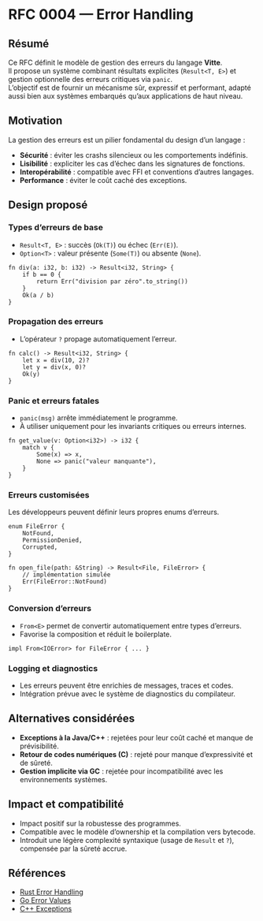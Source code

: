 # RFC 0004 — Error Handling

## Résumé
Ce RFC définit le modèle de gestion des erreurs du langage **Vitte**.  
Il propose un système combinant résultats explicites (`Result<T, E>`) et gestion optionnelle des erreurs critiques via `panic`.  
L’objectif est de fournir un mécanisme sûr, expressif et performant, adapté aussi bien aux systèmes embarqués qu’aux applications de haut niveau.

## Motivation
La gestion des erreurs est un pilier fondamental du design d’un langage :  
- **Sécurité** : éviter les crashs silencieux ou les comportements indéfinis.  
- **Lisibilité** : expliciter les cas d’échec dans les signatures de fonctions.  
- **Interopérabilité** : compatible avec FFI et conventions d’autres langages.  
- **Performance** : éviter le coût caché des exceptions.  

## Design proposé

### Types d’erreurs de base
- `Result<T, E>` : succès (`Ok(T)`) ou échec (`Err(E)`).  
- `Option<T>` : valeur présente (`Some(T)`) ou absente (`None`).  

```vitte
fn div(a: i32, b: i32) -> Result<i32, String> {
    if b == 0 {
        return Err("division par zéro".to_string())
    }
    Ok(a / b)
}
```

### Propagation des erreurs
- L’opérateur `?` propage automatiquement l’erreur.  

```vitte
fn calc() -> Result<i32, String> {
    let x = div(10, 2)?
    let y = div(x, 0)?
    Ok(y)
}
```

### Panic et erreurs fatales
- `panic(msg)` arrête immédiatement le programme.  
- À utiliser uniquement pour les invariants critiques ou erreurs internes.  

```vitte
fn get_value(v: Option<i32>) -> i32 {
    match v {
        Some(x) => x,
        None => panic("valeur manquante"),
    }
}
```

### Erreurs customisées
Les développeurs peuvent définir leurs propres enums d’erreurs.  

```vitte
enum FileError {
    NotFound,
    PermissionDenied,
    Corrupted,
}

fn open_file(path: &String) -> Result<File, FileError> {
    // implémentation simulée
    Err(FileError::NotFound)
}
```

### Conversion d’erreurs
- `From<E>` permet de convertir automatiquement entre types d’erreurs.  
- Favorise la composition et réduit le boilerplate.  

```vitte
impl From<IOError> for FileError { ... }
```

### Logging et diagnostics
- Les erreurs peuvent être enrichies de messages, traces et codes.  
- Intégration prévue avec le système de diagnostics du compilateur.  

## Alternatives considérées
- **Exceptions à la Java/C++** : rejetées pour leur coût caché et manque de prévisibilité.  
- **Retour de codes numériques (C)** : rejeté pour manque d’expressivité et de sûreté.  
- **Gestion implicite via GC** : rejetée pour incompatibilité avec les environnements systèmes.  

## Impact et compatibilité
- Impact positif sur la robustesse des programmes.  
- Compatible avec le modèle d’ownership et la compilation vers bytecode.  
- Introduit une légère complexité syntaxique (usage de `Result` et `?`), compensée par la sûreté accrue.  

## Références
- [Rust Error Handling](https://doc.rust-lang.org/book/ch09-00-error-handling.html)  
- [Go Error Values](https://go.dev/blog/error-handling-and-go)  
- [C++ Exceptions](https://en.cppreference.com/w/cpp/error/exception)  
